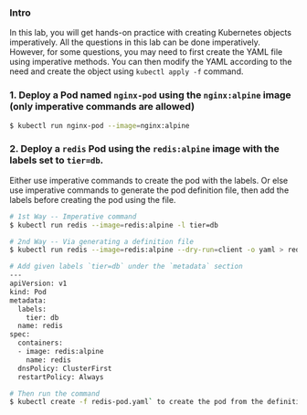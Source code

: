 ### Intro

In this lab, you will get hands-on practice with creating Kubernetes objects imperatively. All the questions in this lab can be done imperatively. However, for some questions, you may need to first create the YAML file using imperative methods. You can then modify the YAML according to the need and create the object using `kubectl apply -f` command.

### 1. Deploy a Pod named `nginx-pod` using the `nginx:alpine` image (only imperative commands are allowed)

```bash
$ kubectl run nginx-pod --image=nginx:alpine
```

### 2. Deploy a `redis` Pod using the  `redis:alpine` image with the labels set to `tier=db`.

Either use imperative commands to create the pod with the labels. Or else use imperative commands to generate the pod definition file, then add the labels before creating the pod using the file.

```bash
# 1st Way -- Imperative command
$ kubectl run redis --image=redis:alpine -l tier=db
```

```bash
# 2nd Way -- Via generating a definition file
$ kubectl run redis --image=redis:alpine --dry-run=client -o yaml > redis-pod.yaml

# Add given labels `tier=db` under the `metadata` section
---
apiVersion: v1
kind: Pod
metadata:
  labels:
    tier: db
  name: redis
spec:
  containers:
  - image: redis:alpine
    name: redis
  dnsPolicy: ClusterFirst
  restartPolicy: Always

# Then run the command 
$ kubectl create -f redis-pod.yaml` to create the pod from the definition file
```
